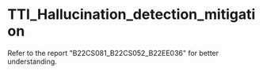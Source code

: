 # TTI_Hallucination_detection_mitigation
Refer to the report "B22CS081_B22CS052_B22EE036" for better understanding.